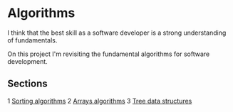 # Algorithms

I think that the best skill as a software developer is a
strong understanding of fundamentals.

On this project I'm revisiting the fundamental algorithms
for software development.

## Sections

1 [Sorting algorithms](./src/sorting/)
2 [Arrays algorithms](./src/arrays/)
3 [Tree data structures](./src/structures/tree/)
